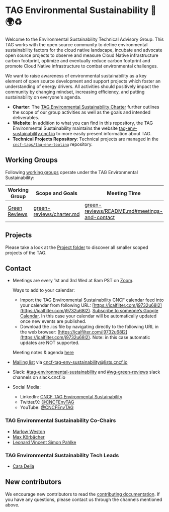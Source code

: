 # TAG Environmental Sustainability 🌳🌍♻️

Welcome to the Environmental Sustainability Technical Advisory Group. This TAG works with the open source community to define environmental sustainability factors for the cloud native landscape, incubate and advocate open source projects to observe and measure Cloud Native infrastructure carbon footprint, optimize and eventually reduce carbon footprint and promote Cloud Native infrastructure to combat environmental challenges.

We want to raise awareness of environmental sustainability as a key element of open source development and support projects which foster an understanding of energy drivers.
All activities should positively impact the community by changing mindset, increasing efficiency, and putting sustainability on everyone's agenda.

- **Charter**: The [TAG Environmental Sustainability Charter](charter.md) further outlines the scope of our group activities as well as the goals and intended deliverables.
- **Website**: In addition to what you can find in this repository, the TAG Environmental Sustainability maintains the website [tag-env-sustainability.cncf.io](https://tag-env-sustainability.cncf.io) to more easily present information about TAG.
- **Technical Projects Repository**: Technical projects are managed in the [`cncf-tags/tag-env-tooling`](https://github.com/cncf-tags/tag-env-tooling) repository.

## Working Groups

Following [working groups](https://github.com/cncf/toc/tree/main/workinggroups) operate under the TAG Environmental Sustainability:

| Working Group | Scope and Goals            | Meeting Time                          |
|---------------|-------------------|---------------------------------------|
| [Green Reviews](https://github.com/cncf/tag-env-sustainability/tree/main/working-groups/green-reviews) | [green-reviews/charter.md](./working-groups/green-reviews/charter.md) | [green-reviews/README.md#meetings-and-contact](./working-groups/green-reviews/README.md#meetings-and-contact) |

## Projects

Please take a look at the [Project folder](projects/README.md) to discover all smaller scoped projects of the TAG.

## Contact

* Meetings are every 1st and 3rd Wed at 8am PST on [Zoom](https://zoom.us/my/cncftagenvsustainability).

  Ways to add to your calendar:
  - Import the TAG Environmental Sustainability CNCF calendar feed into your calendar from following URL: [https://icalfilter.com/j9732u68l2](https://icalfilter.com/j9732u68l2). [Subscribe to someone’s Google Calendar](https://support.google.com/calendar/answer/37100?hl=en&co=GENIE.Platform%3DDesktop). In this case your calendar will be automatically updated once new events are published.
  - Download the .ics file by navigating directly to the following URL in the web browser: [https://icalfilter.com/j9732u68l2](https://icalfilter.com/j9732u68l2). Note:  in this case automatic updates are NOT supported.

  Meeting notes & agenda [here](https://docs.google.com/document/d/1TkmMyXJABC66NfYmivnh7z8Y_vpq9f9foaOuDVQS_Lo/edit#)
* [Mailing list](https://lists.cncf.io/g/cncf-tag-env-sustainability/) via [cncf-tag-env-sustainability@lists.cncf.io](mailto:cncf-tag-env-sustainability@lists.cncf.io)
* Slack: [#tag-environmental-sustainability](https://cloud-native.slack.com/archives/C03F270PDU6) and [#wg-green-reviews](https://cloud-native.slack.com/archives/C060EDHN431) slack channels on slack.cncf.io
* Social Media:
  * LinkedIn: [CNCF TAG Environmental Sustainability](https://www.linkedin.com/company/cncf-tag-environmental-sustainability)
  * Twitter/X: [@CNCFEnvTAG](https://twitter.com/CNCFEnvTAG)
  * YouTube: [@CNCFEnvTAG](https://www.youtube.com/@CNCFEnvTAG)

### TAG Environmental Sustainability Co-Chairs

* [Marlow Weston](https://github.com/catblade)
* [Max Körbächer](https://github.com/mkorbi)
* [Leonard Vincent Simon Pahlke](https://github.com/leonardpahlke)

### TAG Environmental Sustainability Tech Leads

* [Cara Delia](https://github.com/caradelia)

## New contributors

We encourage new contributors to read the [contributing documentation](CONTRIBUTING.md). If you have any questions, please contact us through the channels mentioned above.

